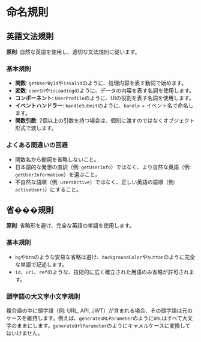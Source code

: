 # 命名規則

## 英語文法規則

**原則**: 自然な英語を使用し、適切な文法規則に従います。

### 基本規則
- **関数**: `getUserById`や`isValid`のように、処理内容を表す動詞で始めます。
- **変数**: `userId`や`isLoading`のように、データの内容を表す名詞を使用します。
- **コンポーネント**: `UserProfile`のように、UIの役割を表す名詞を使用します。
- **イベントハンドラー**: `handleSubmit`のように、`handle` + イベント名で命名します。
- **関数引数**: 2個以上の引数を持つ場合は、個別に渡すのではなくオブジェクト形式で渡します。

### よくある間違いの回避
- 関数名から動詞を省略しないこと。
- 日本語的な発想の直訳（例: `getUserInfo`）ではなく、より自然な英語（例: `getUserInformation`）を選ぶこと。
- 不自然な語順（例: `usersActive`）ではなく、正しい英語の語順（例: `activeUsers`）にすること。

## 省���規則

**原則**: 省略形を避け、完全な英語の単語を使用します。

### 基本規則
- `bg`や`btn`のような安易な省略は避け、`backgroundColor`や`button`のように完全な単語で記述します。
- `id`、`url`、`ref`のような、技術的に広く確立された用語のみ省略が許可されます。

### 頭字語の大文字小文字規則
複合語の中に頭字語（例: URL, API, JWT）が含まれる場合、その頭字語は元のケースを維持します。例えば、`generateURLParameter`のように`URL`はすべて大文字のままにします。`generateUrlParameter`のようにキャメルケースに変換してはいけません。
